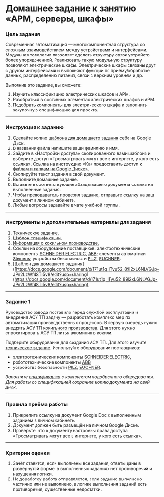 # Домашнее задание к занятию «АРМ, серверы, шкафы»

### Цель задания

Современная автоматизация — многокомпонентная структура со сложным взаимодействием между устройствами и интерфейсами. Модульная топология позволяет сделать структуру связи устройств более упорядоченной. Реализовать такую модульную структуру позволяют электрические шкафы. 
Электрические шкафы связаны друг с другом интерфейсами и выполняют функции по приёму/обработке данных, распределению питания, связи с верхним уровнем и др.

Выполнив это задание, вы сможете:

1. Изучить классификацию электрических шкафов и АРМ.
2. Разобраться в составных элементах электрических шкафов и АРМ.
3. Подобрать компоненты для электрического шкафа и заполнить закупочную спецификацию для проекта.

-----

### Инструкция к заданию
1. Сделайте копию [шаблона для домашнего задания](https://u.netology.ru/backend/uploads/lms/content_assets/file/5520/%D0%A8%D0%B0%D0%B1%D0%BB%D0%BE%D0%BD_%D0%B4%D0%BB%D1%8F_%D0%B4%D0%BE%D0%BC%D0%B0%D1%88%D0%BD%D0%B5%D0%B3%D0%BE_%D0%B7%D0%B0%D0%B4%D0%B0%D0%BD%D0%B8%D1%8F__%D0%90%D0%A0%D0%9C__%D1%81%D0%B5%D1%80%D0%B2%D0%B5%D1%80%D1%8B__%D1%88%D0%BA%D0%B0%D1%84%D1%8B__-_%D0%A4%D0%B0%D0%BC%D0%B8%D0%BB%D0%B8%D1%8F_%D0%98%D0%BC%D1%8F__%D0%A1%D0%94%D0%95%D0%9B%D0%90%D0%99%D0%A2%D0%95_%D0%9A%D0%9E%D0%9F%D0%98%D0%AE_.docx) себе на Google Диск.
2. В названии файла напишите ваши фамилию и имя.
3. Зайдите в «Настройки доступа» скопированного вами шаблона и выберите доступ «Просматривать могут все в интернете, у кого есть ссылка». Ссылка на инструкцию [«Как предоставить доступ к файлам и папкам на Google Диске»](https://support.google.com/docs/answer/2494822?hl=ru&co=GENIE.Platform%3DDesktop).
4. Скопируйте текст задания в свой документ.
5. Выполните домашнее задание.
6. Вставьте в соответствующие абзацы вашего документа ссылки на выполненные задания.
7. Чтобы преподаватель проверил задание, отправьте ссылку на ваш документ в личном кабинете.
8. Любые вопросы задавайте в чате учебной группы.

-----

### Инструменты и дополнительные материалы для задания
1. [Техническое задание.](https://u.netology.ru/backend/uploads/lms/content_assets/file/5521/%D0%A2%D0%B5%D1%85%D0%BD%D0%B8%D1%87%D0%B5%D1%81%D0%BA%D0%BE%D0%B5_%D0%B7%D0%B0%D0%B4%D0%B0%D0%BD%D0%B8%D0%B5.docx)
2. [Шаблон спецификации.](https://u.netology.ru/backend/uploads/lms/content_assets/file/5522/%D0%A1%D0%BF%D0%B5%D1%86%D0%B8%D1%84%D0%B8%D0%BA%D0%B0%D1%86%D0%B8%D1%8F.xlsx)
3. [Информация о кокильном производстве.](https://stankiexpert.ru/spravochnik/litejjnoe-proizvodstvo/lite-v-kokil.html)
4. Ссылки на оборудование поставщиков: электротехнические компоненты [SCHNEIDER ELECTRIC](https://www.se.com/ru/ru/), [ABB](https://new.abb.com/ru); элементы автоматики [Siemens](https://mall.industry.siemens.com/goos/WelcomePage.aspx?regionUrl=/ru&language=ru); устройства безопасности [PILZ](https://www.pilz.com/ru-RU), [EUCHNER](https://www.euchner.de/en-us/products/).
5. [Шаблон для домашнего задания]([https://docs.google.com/document/d/171ut1q_lTyu52_89I2xL6NLVGJp-JPn2LzWf4STI5v8/edit?usp=sharing](https://docs.google.com/document/d/171ut1q_lTyu52_89I2xL6NLVGJp-JPn2LzWf4STI5v8/edit?usp=sharing).

-----

### Задание 1
Руководство завода поставило перед службой эксплуатации и внедрения АСУ ТП задачу — разработать комплекс мер по автоматизации производственных процессов. В первую очередь нужно внедрить АСУ ТП [кокильного производства](https://stankiexpert.ru/spravochnik/litejjnoe-proizvodstvo/lite-v-kokil.html). Для этого нужно  спроектировать АСУ ТП литья алюминия в кокили.

Подберите оборудование для создания АСУ ТП. Для этого изучите [техническое задание](https://docs.google.com/document/d/1FHFKGKCQ0iHJqQMH831Rd3NkUblIjCxrbyeLUxHmWTA/edit?usp=sharing).
Используйте оборудование поставщиков:

- электротехнические компоненты [SCHNEIDER ELECTRIC](https://www.se.com/ru/ru/),
- робототехнические компоненты [ABB](https://new.abb.com/ru),
- устройства безопасности [PILZ](https://www.pilz.com/ru-RU), [EUCHNER](https://www.euchner.de/en-us/products/).

*Заполните [спецификацию](https://docs.google.com/spreadsheets/d/1MD1e1kSFqJS4lYMkl4x-gsKCMc4hCTmlS56KMYsTCFY/edit?usp=sharing) с комплектом подобранного оборудования. Для работы со спецификацией сохраните копию документа на свой диск*.

-----

### Правила приёма работы
1. Прикрепите ссылку на документ Google Doc с выполненным заданием в личном кабинете.
2. Документ должен быть размещён на личном Google Диске.
3. Проверьте, что к документу настроены права доступа «Просматривать могут все в интернете, у кого есть ссылка».

-----
### Критерии оценки
1. Зачёт ставится, если выполнены все задания, ответы даны в развёрнутой форме, в выполненных заданиях нет противоречий и нарушения логики.
2. На доработку работа отправляется, если задание выполнено частично или не выполнено, в логике выполнения заданий есть противоречия, существенные недостатки.



